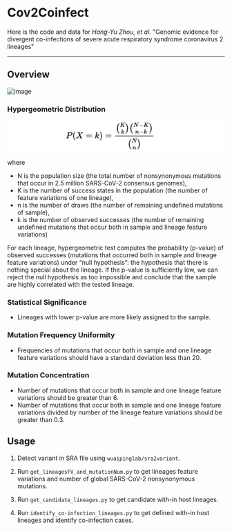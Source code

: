 # Cov2Coinfect

Here is the code and data for *Hang-Yu Zhou, et al.* "Genomic evidence for divergent co-infections of severe acute respiratory syndrome coronavirus 2 lineages"

***

## Overview
![image](https://github.com/wuaipinglab/SARS-CoV-2_co-infection/blob/main/img/Figure2.jpg)

### Hypergeometric Distribution
![image](https://github.com/wuaipinglab/SARS-CoV-2_co-infection/blob/main/img/formula.png)

where
* N is the population size (the total number of nonsynonymous mutations that occur in 2.5 million SARS-CoV-2 consensus genomes), 
* K is the number of success states in the population (the number of feature variations of one lineage),
* n is the number of draws (the number of remaining undefined mutations of sample),
* k is the number of observed successes (the number of remaining undefined mutations that occur both in sample and lineage feature variations)

For each lineage, hypergeometric test computes the probability (p-value) of observed successes (mutations that occurred both in sample and lineage feature variations) under “null hypothesis”: the hypothesis that there is nothing special about the lineage. If the p-value is sufficiently low, we can reject the null hypothesis as too impossible and conclude that the sample are highly correlated with the tested lineage.

### Statistical Significance
* Lineages with lower p-value are more likely assigned to the sample.

### Mutation Frequency Uniformity
* Frequencies of mutations that occur both in sample and one lineage feature variations should have a standard deviation less than 20.

### Mutation Concentration
* Number of mutations that occur both in sample and one lineage feature variations should be greater than 6.
* Number of mutations that occur both in sample and one lineage feature variations divided by number of the lineage feature variations should be greater than 0.3.

## Usage
1. Detect variant in SRA file using `wuaipinglab/sra2variant`.

2. Run `get_lineagesFV_and_mutationNum.py` to get lineages feature variations and number of global SARS-CoV-2 nonsynonymous mutations.

3. Run `get_candidate_lineages.py` to get candidate with-in host lineages.

4. Run `identify_co-infection_lineages.py` to get defined with-in host lineages and identify co-infection cases.
